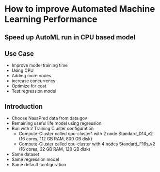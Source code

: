 # How to improve Automated Machine Learning Performance

## Speed up AutoML run in CPU based model

## Use Case

- Improve model training time
- Using CPU
- Adding more nodes
- increase concurrency
- Optimize for cost
- Test regression model

## Introduction

- Choose NasaPred data from data.gov
- Remaining useful life model using regression
- Run with 2 Training Cluster configuration
    - Compute-Cluster called cpu-cluster1 with 2 node Standard_D14_v2 (16 cores, 112 GB RAM, 800 GB disk)
    - Compute-Cluster called cpu-cluster with 4 nodes Standard_F16s_v2 (16 cores, 32 GB RAM, 128 GB disk)
- Same dataset
- Same regression model
- Same default configuration

